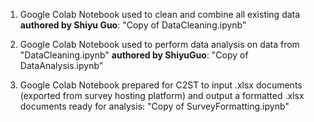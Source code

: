 1. Google Colab Notebook used to clean and combine all existing data **authored by Shiyu Guo**: "Copy of DataCleaning.ipynb"

2. Google Colab Notebook used to perform data analysis on data from "DataCleaning.ipynb" **authored by ShiyuGuo**: "Copy of DataAnalysis.ipynb"

3. Google Colab Notebook prepared for C2ST to input .xlsx documents (exported from survey hosting platform) and output a formatted .xlsx documents ready for analysis: "Copy of SurveyFormatting.ipynb"
